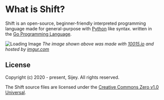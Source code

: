 # What is Shift?

Shift is an open-source, beginner-friendly interpreted programming language made for general-purpose with [Python](https://www.python.org/) like syntax. written in the [Go Programming Language](https://go.dev/).

![Loading Image](https://i.imgur.com/PWApeD1.png)
*The image shown above was made with [10015.io](https://10015.io/tools/code-to-image-converter) and hosted by [imgur.com](https://imgur.com)*

## License

Copyright (c) 2020 - present, Sijey. All rights reserved.

The Shift source files are licensed under the [Creative Commons Zero v1.0 Universal](https://creativecommons.org/).
